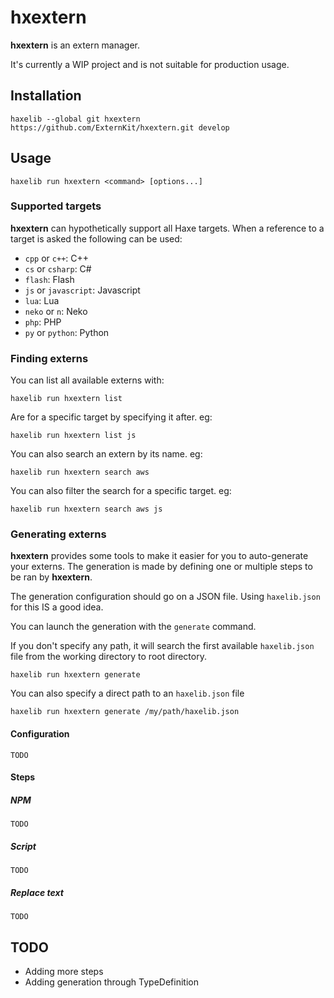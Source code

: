 # hxextern

**hxextern** is an extern manager.

It's currently a WIP project and is not suitable for production usage.

## Installation

```
haxelib --global git hxextern https://github.com/ExternKit/hxextern.git develop
```

## Usage

```
haxelib run hxextern <command> [options...]
```

### Supported targets

**hxextern** can hypothetically support all Haxe targets. When a reference to a target is asked the following can be used:
- `cpp` or `c++`: C++
- `cs` or `csharp`: C#
- `flash`: Flash
- `js` or `javascript`: Javascript
- `lua`: Lua
- `neko` or `n`: Neko
- `php`: PHP
- `py` or `python`: Python

### Finding externs

You can list all available externs with:
```
haxelib run hxextern list
```

Are for a specific target by specifying it after. eg:
```
haxelib run hxextern list js
```

You can also search an extern by its name. eg:
```
haxelib run hxextern search aws
```

You can also filter the search for a specific target. eg:
```
haxelib run hxextern search aws js
```

### Generating externs

**hxextern** provides some tools to make it easier for you to auto-generate your externs. The generation is made by defining one or multiple steps to be ran by **hxextern**.

The generation configuration should go on a JSON file. Using `haxelib.json` for this IS a good idea.

You can launch the generation with the `generate` command.

If you don't specify any path, it will search the first available `haxelib.json` file from the working directory to root directory.
```
haxelib run hxextern generate
```

You can also specify a direct path to an `haxelib.json` file
```
haxelib run hxextern generate /my/path/haxelib.json
```

#### Configuration

`TODO`

#### Steps

##### NPM

`TODO`

##### Script

`TODO`

##### Replace text

`TODO`

## TODO

- Adding more steps
- Adding generation through TypeDefinition
